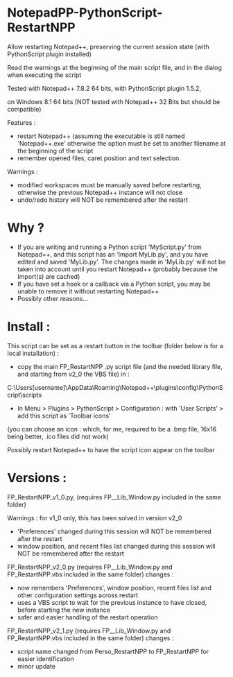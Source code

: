 # NotepadPP-PythonScript-RestartNPP

Allow restarting Notepad++, preserving the current session state (with PythonScript plugin installed)

Read the warnings at the beginning of the main script file, and in the dialog when executing the script


Tested with Notepad++ 7.8.2 64 bits, with PythonScript plugin 1.5.2,

on Windows 8.1 64 bits (NOT tested with Notepad++ 32 Bits but should be compatible)


Features :
  * restart Notepad++ (assuming the executable is still named 'Notepad++.exe' otherwise the option must be set to another filename at the beginning of the script
  * remember opened files, caret position and text selection
  
Warnings :
  * modified workspaces must be manually saved before restarting, otherwise the previous Notepad++ instance will not close
  * undo/redo history will NOT be remembered after the restart
  
# Why ?

* If you are writing and running a Python script 'MyScript.py' from Notepad++, and this script has an 'Import MyLib.py', and you have edited and saved 'MyLib.py'. The changes made in 'MyLib.py' will not be taken into account until you restart Notepad++ (probably because the Import(s) are cached)
* If you have set a hook or a callback via a Python script, you may be unable to remove it without restarting Notepad++
* Possibly other reasons...

# Install :

This script can be set as a restart button in the toolbar (folder below is for a local installation) : 

* copy the main FP_RestartNPP .py script file (and the needed library file, and starting from v2_0 the VBS file) in :

C:\Users\[username]\AppData\Roaming\Notepad++\plugins\config\PythonScript\scripts

* In Menu > Plugins > PythonScript > Configuration : with 'User Scripts' > add this script as 'Toolbar icons'

(you can choose an icon : which, for me, required to be a .bmp file, 16x16 being better, .ico files did not work)

Possibly restart Notepad++ to have the script icon appear on the toolbar

# Versions :

FP_RestartNPP_v1_0.py, (requires FP__Lib_Window.py included in the same folder)

Warnings : for v1_0 only, this has been solved in version v2_0
* 'Preferences' changed during this session will NOT be remembered after the restart
* window position, and recent files list changed during this session will NOT be remembered after the restart

FP_RestartNPP_v2_0.py (requires FP__Lib_Window.py and FP_RestartNPP.vbs included in the same folder)
changes :
* now remembers 'Preferences', window position, recent files list and other configuration settings across restart
* uses a VBS script to wait for the previous instance to have closed, before starting the new instance
* safer and easier handling of the restart operation

FP_RestartNPP_v2_1.py (requires FP__Lib_Window.py and FP_RestartNPP.vbs included in the same folder)
changes :
* script name changed from Perso_RestartNPP to FP_RestartNPP for easier identification
* minor update
